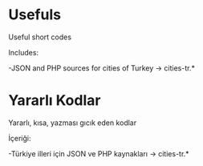 # Usefuls
Useful short codes

Includes:

-JSON and PHP sources for cities of Turkey -> cities-tr.*

# Yararlı Kodlar
Yararlı, kısa, yazması gıcık eden kodlar

İçeriği:

-Türkiye illeri için JSON ve PHP kaynakları -> cities-tr.*
